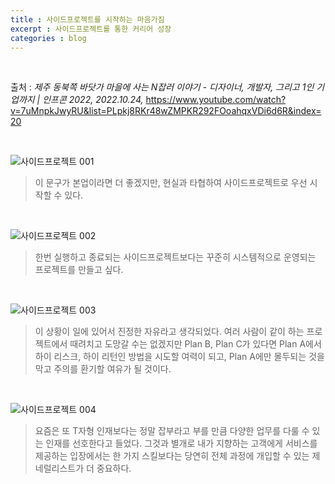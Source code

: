 ```yaml
---
title : 사이드프로젝트를 시작하는 마음가짐
excerpt : 사이드프로젝트를 통한 커리어 성장
categories : blog
---
```


<br>

출처 : *제주 동북쪽 바닷가 마을에 사는 N잡러 이야기 - 디자이너, 개발자, 그리고 1인 기업까지 | 인프콘 2022, 2022.10.24,* <https://www.youtube.com/watch?v=7uMnpkJwyRU&list=PLpkj8RKr48wZMPKR292FOoahqxVDi6d6R&index=20>

<br>

![사이드프로젝트 001](https://user-images.githubusercontent.com/112374186/217271666-e59dd334-2c07-4bb0-9d77-790084b303f4.png)
> 이 문구가 본업이라면 더 좋겠지만, 현실과 타협하여 사이드프로젝트로 우선 시작할 수 있다.

<br>

![사이드프로젝트 002](https://user-images.githubusercontent.com/112374186/217271690-db49dc3d-1c85-486a-a375-099e2ed478b9.png)
> 한번 실행하고 종료되는 사이드프로젝트보다는 꾸준히 시스템적으로 운영되는 프로젝트를 만들고 싶다.

<br>

![사이드프로젝트 003](https://user-images.githubusercontent.com/112374186/217271699-59aae521-4323-4b73-92cb-2aa9d1624dc6.png)
> 이 상황이 일에 있어서 진정한 자유라고 생각되었다. 여러 사람이 같이 하는 프로젝트에서 때려치고 도망갈 수는 없겠지만 Plan B, Plan C가 있다면 Plan A에서 하이 리스크, 하이 리턴인 방법을 시도할 여력이 되고, Plan A에만 몰두되는 것을 막고 주의를 환기할 여유가 될 것이다.

<br>

![사이드프로젝트 004](https://user-images.githubusercontent.com/112374186/217271709-0456348f-9fbb-49f2-9771-06dba4cf509a.png)
> 요즘은 또 T자형 인재보다는 정말 잡부라고 부를 만큼 다양한 업무를 다룰 수 있는 인재를 선호한다고 들었다. 그것과 별개로 내가 지향하는 고객에게 서비스를 제공하는 입장에서는 한 가지 스킬보다는 당연히 전체 과정에 개입할 수 있는 제네럴리스트가 더 중요하다.

<br>
